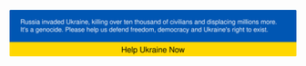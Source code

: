 [![Stand With Ukraine](https://raw.githubusercontent.com/vshymanskyy/StandWithUkraine/main/banner2-no-action.svg
)](https://stand-with-ukraine.pp.ua)



<!--
### Hi there 👋
**idmytro/idmytro** is a ✨ _special_ ✨ repository because its `README.md` (this file) appears on your GitHub profile.

Here are some ideas to get you started:

- 🔭 I’m currently working on ...
- 🌱 I’m currently learning ...
- 👯 I’m looking to collaborate on ...
- 🤔 I’m looking for help with ...
- 💬 Ask me about ...
- 📫 How to reach me: ...
- 😄 Pronouns: ...
- ⚡ Fun fact: ...
-->
